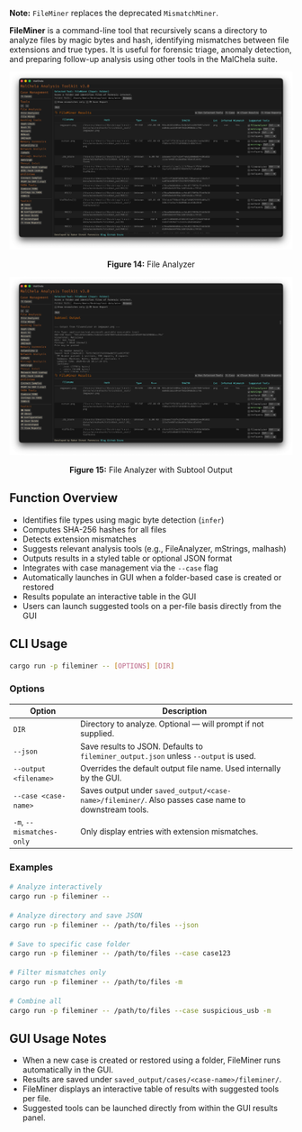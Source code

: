 **Note:** `FileMiner` replaces the deprecated `MismatchMiner`.

**FileMiner** is a command-line tool that recursively scans a directory to analyze files by magic bytes and hash, identifying mismatches between file extensions and true types. It is useful for forensic triage, anomaly detection, and preparing follow-up analysis using other tools in the MalChela suite.

![File Analyzer](../images/fileanalyzer.png)

<p align="center"><strong>Figure 14:</strong> File Analyzer</p>

![File Analyzer with Subtool Output](../images/fileanalyzer_with_subtool_output.png)

<p align="center"><strong>Figure 15:</strong> File Analyzer with Subtool Output</p>


## Function Overview

- Identifies file types using magic byte detection (`infer`)
- Computes SHA-256 hashes for all files
- Detects extension mismatches
- Suggests relevant analysis tools (e.g., FileAnalyzer, mStrings, malhash)
- Outputs results in a styled table or optional JSON format
- Integrates with case management via the `--case` flag
- Automatically launches in GUI when a folder-based case is created or restored
- Results populate an interactive table in the GUI
- Users can launch suggested tools on a per-file basis directly from the GUI

## CLI Usage

```sh
cargo run -p fileminer -- [OPTIONS] [DIR]
```

### Options

| Option                      | Description                                                                 |
|----------------------------|-----------------------------------------------------------------------------|
| `DIR`                      | Directory to analyze. Optional — will prompt if not supplied.             |
| `--json`                   | Save results to JSON. Defaults to `fileminer_output.json` unless `--output` is used. |
| `--output <filename>`      | Overrides the default output file name. Used internally by the GUI.       |
| `--case <case-name>`       | Saves output under `saved_output/<case-name>/fileminer/`. Also passes case name to downstream tools. |
| `-m`, `--mismatches-only`  | Only display entries with extension mismatches.                            |

### Examples

```sh
# Analyze interactively
cargo run -p fileminer --

# Analyze directory and save JSON
cargo run -p fileminer -- /path/to/files --json

# Save to specific case folder
cargo run -p fileminer -- /path/to/files --case case123

# Filter mismatches only
cargo run -p fileminer -- /path/to/files -m

# Combine all
cargo run -p fileminer -- /path/to/files --case suspicious_usb -m
```

## GUI Usage Notes

- When a new case is created or restored using a folder, FileMiner runs automatically in the GUI.
- Results are saved under `saved_output/cases/<case-name>/fileminer/`.
- FileMiner displays an interactive table of results with suggested tools per file.
- Suggested tools can be launched directly from within the GUI results panel.